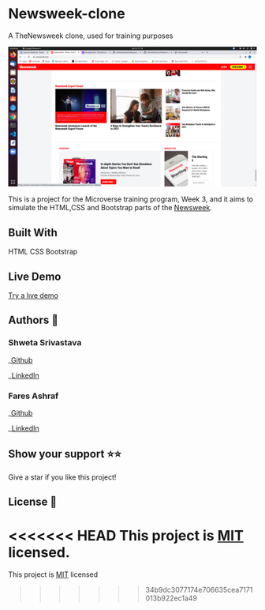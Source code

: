 # Newsweek-clone

A TheNewsweek clone, used for training purposes

![Screenshot-of-live-demo](./assets/newsweek.png)

This is a project for the Microverse training program, Week 3, and it aims to simulate the HTML,CSS and Bootstrap parts of the [Newsweek](https://newsweek.com/).

## Built With

HTML
CSS
Bootstrap

## Live Demo

[Try a lıve demo]()

## Authors 👤

### Shweta Srivastava

_[Github](https://github.com/vidhishweta01)

_[LinkedIn](http://linkedin.com/in/shweta-s-15a57070)

### Fares Ashraf

_[Github]( https://github.com/ashraffares/http-ashraffares.github.io-)

_[LinkedIn](https://www.linkedin.com/in/fares-ashraf-382a35176/)

## Show your support ⭐️⭐️

Give a star if you like this project!

## License 📝

<<<<<<< HEAD
This project is [MIT](https://www.mit.edu/~amini/LICENSE.md) licensed.
=======
This project is [MIT](https://www.mit.edu/~amini/LICENSE.md) licensed
>>>>>>> 34b9dc3077174e706635cea7171013b922ec1a49
